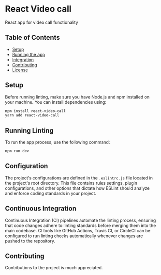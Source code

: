 # React Video call

React app for video call functionality

## Table of Contents

- [Setup](#setup)
- [Running the app](#running-linting)
- [Integration](#integration)
- [Contributing](#contributing)
- [License](#license)

## Setup

Before running linting, make sure you have Node.js and npm installed on your machine. You can install dependencies using:

```bash
npm install react-video-call
yarn add react-video-call

```

## Running Linting

To run the app process, use the following command:

```bash
npm run dev

```


## Configuration

The project's configurations are defined in the `.eslintrc.js` file located in the project's root directory. This file contains rules settings, plugin configurations, and other options that dictate how ESLint should analyze and enforce coding standards in your project.



## Continuous Integration

Continuous Integration (CI) pipelines automate the linting process, ensuring that code changes adhere to linting standards before merging them into the main codebase. CI tools like GitHub Actions, Travis CI, or CircleCI can be configured to run linting checks automatically whenever changes are pushed to the repository.

## Contributing

Contributions to the project is much appreciated.

